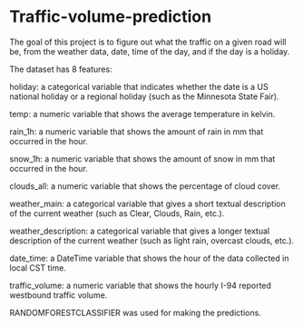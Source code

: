 # Traffic-volume-prediction
The goal of this project is to figure out what the traffic on a given road will be, from the weather data, date, time of the day, and if the day is a holiday.

The dataset has 8 features:

holiday: a categorical variable that indicates whether the date is a US national holiday or a regional holiday (such as the Minnesota State Fair).

temp: a numeric variable that shows the average temperature in kelvin.

rain_1h: a numeric variable that shows the amount of rain in mm that occurred in the hour.

snow_1h: a numeric variable that shows the amount of snow in mm that occurred in the hour.

clouds_all: a numeric variable that shows the percentage of cloud cover.

weather_main: a categorical variable that gives a short textual description of the current weather (such as Clear, Clouds, Rain, etc.).

weather_description: a categorical variable that gives a longer textual description of the current weather (such as light rain, overcast clouds, etc.).

date_time: a DateTime variable that shows the hour of the data collected in local CST time.

traffic_volume: a numeric variable that shows the hourly I-94 reported westbound traffic volume.

RANDOMFORESTCLASSIFIER was used for making the predictions.


